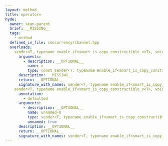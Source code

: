 ```yaml
---
layout: method
title: operator=
hyde:
  owner: sean-parent
  brief: __MISSING__
  tags:
    - method
  defined_in_file: concurrency/channel.hpp
  overloads:
    sender<T, typename enable_if<smart_is_copy_constructible_v<T>, void>::type> & operator=(const sender<T, typename enable_if<smart_is_copy_constructible_v<T>, void>::type> &):
      arguments:
        - description: __OPTIONAL__
          name: x
          type: const sender<T, typename enable_if<smart_is_copy_constructible_v<T>, void>::type> &
      description: __MISSING__
      return: __OPTIONAL__
      signature_with_names: sender<T, typename enable_if<smart_is_copy_constructible_v<T>, void>::type> & operator=(const sender<T, typename enable_if<smart_is_copy_constructible_v<T>, void>::type> & x)
    sender<T, typename enable_if<smart_is_copy_constructible_v<T>, void>::type> & operator=(sender<T, typename enable_if<smart_is_copy_constructible_v<T>, void>::type> &&):
      annotation:
        - defaulted
      arguments:
        - description: __OPTIONAL__
          name: unnamed-0
          type: sender<T, typename enable_if<smart_is_copy_constructible_v<T>, void>::type> &&
          unnamed: true
      description: __OPTIONAL__
      return: __OPTIONAL__
      signature_with_names: sender<T, typename enable_if<smart_is_copy_constructible_v<T>, void>::type> & operator=(sender<T, typename enable_if<smart_is_copy_constructible_v<T>, void>::type> &&)
---
```


